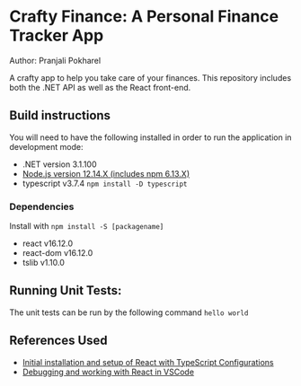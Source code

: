 
# Crafty Finance: A Personal Finance Tracker App

Author: Pranjali Pokharel

A crafty app to help you take care of your finances. This repository includes both the .NET API as well as the React front-end.

## Build instructions
You will need to have the following installed in order to run the application in development mode: 
- .NET version 3.1.100
- [Node.js version 12.14.X (includes npm 6.13.X)](https://nodejs.org/en/download/)
- typescript v3.7.4 `npm install -D typescript`

### Dependencies
Install with `npm install -S [packagename]`
- react v16.12.0
- react-dom v16.12.0
- tslib v1.10.0

## Running Unit Tests:

The unit tests can be run by the following command `hello world`


## References Used
- [Initial installation and setup of React with TypeScript Configurations](https://fettblog.eu/typescript-react/getting-started/)
- [Debugging and working with React in VSCode](https://code.visualstudio.com/docs/nodejs/reactjs-tutorial)


